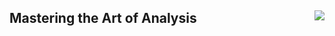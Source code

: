 ## Mastering the Art of Analysis  <img src="https://komarev.com/ghpvc/?username=Hosseincpl&&style=flat-square" align="right" />
</div>
